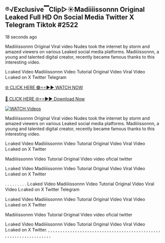 ## ®️√Exclusive▔Clip▷☀️Madiiiissonnn Original Leaked Full HD On Social Media Twitter X Telegram Tiktok #2522

18 seconds ago

Madiiiissonnn Original Viral video Nudes took the internet by storm and amazed viewers on various Leaked social media platforms. Madiiiissonnn, a young and talented digital creator, recently became famous thanks to this interesting video.

L𝚎aked Video Madiiiissonnn Video Tutorial Original Video Viral Video L𝚎aked on X Twitter Telegram

[🌐 CLICK HERE 🟢==►► WATCH NOW](https://1024terabox.com/s/1RAkOioRyyrUQAMcP-nxl3w)

[🔴 CLICK HERE 🌐==►► Download Now](https://1024terabox.com/s/1RAkOioRyyrUQAMcP-nxl3w)

[![WATCH Videos](https://i.imgur.com/dJHk4Zq.gif)](https://1024terabox.com/s/1RAkOioRyyrUQAMcP-nxl3w)

Madiiiissonnn Original Viral video Nudes took the internet by storm and amazed viewers on various Leaked social media platforms. Madiiiissonnn, a young and talented digital creator, recently became famous thanks to this interesting video.

L𝚎aked Video Madiiiissonnn Video Tutorial Original Video Viral Video L𝚎aked on X Twitter

Madiiiissonnn Video Tutorial Original Video video oficial twitter

L𝚎aked Video Madiiiissonnn Video Tutorial Original Video Viral Video L𝚎aked on X Twitter

. . . . . . . . . L𝚎aked Video Madiiiissonnn Video Tutorial Original Video Viral Video L𝚎aked on X Twitter Telegram

L𝚎aked Video Madiiiissonnn Video Tutorial Original Video Viral Video L𝚎aked on X Twitter

Madiiiissonnn Video Tutorial Original Video video oficial twitter

L𝚎aked Video Madiiiissonnn Video Tutorial Original Video Viral Video L𝚎aked on X Twitter.
,
,
,
,
,
,
,
,
,
,
,
,
,
,
,
,
,
,
,
,
,
,
,
,
,
,
,
,
,
,
,
,
,
,
,
,
,
,
,
,
,
,
,
,
,
,
,
,
,
,
,
,
,
,
,
,
,
,
,
,
,
,
,
,
,
